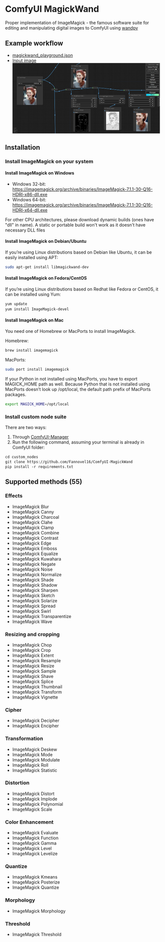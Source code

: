 # ComfyUI MagickWand
Proper implementation of ImageMagick - the famous software suite for editing and manipulating digital images to ComfyUI using [wandpy](https://github.com/emcconville/wand)
## Example workflow
* [magickwand_playground.json](./magickwand_playground.json)
* [Input image](./000002.jpg)
![](./example_image.png)
## Installation
### Install ImageMagick on your system
#### Install ImageMagick on Windows
* Windows 32-bit: https://imagemagick.org/archive/binaries/ImageMagick-7.1.1-30-Q16-HDRI-x86-dll.exe
* Windows 64-bit: https://imagemagick.org/archive/binaries/ImageMagick-7.1.1-30-Q16-HDRI-x64-dll.exe

For other CPU architectures, please download dynamic builds (ones have "dll" in name). A static or portable build won't work as it doesn't have necessary DLL files
#### Install ImageMagick on Debian/Ubuntu
If you’re using Linux distributions based on Debian like Ubuntu, it can be easily installed using APT:
```sh
sudo apt-get install libmagickwand-dev
```
#### Install ImageMagick on Fedora/CentOS
If you’re using Linux distributions based on Redhat like Fedora or CentOS, it can be installed using Yum:
```sh
yum update
yum install ImageMagick-devel
```
#### Install ImageMagick on Mac
You need one of Homebrew or MacPorts to install ImageMagick.

Homebrew:
```sh
brew install imagemagick
```
MacPorts:
```sh
sudo port install imagemagick
```
If your Python in not installed using MacPorts, you have to export MAGICK_HOME path as well. Because Python that is not installed using MacPorts doesn’t look up /opt/local, the default path prefix of MacPorts packages.
```sh
export MAGICK_HOME=/opt/local
```
### Install custom node suite
There are two ways:
1. Through [ComfyUI-Manager](https://github.com/ltdrdata/ComfyUI-Manager)
2. Run the following command, assuming your terminal is already in ComfyUI folder:
```
cd custom_nodes
git clone https://github.com/Fannovel16/ComfyUI-MagickWand
pip install -r requirements.txt
```
## Supported methods (55)
### Effects
* ImageMagick Blur
* ImageMagick Canny
* ImageMagick Charcoal
* ImageMagick Clahe
* ImageMagick Clamp
* ImageMagick Combine
* ImageMagick Contrast
* ImageMagick Edge
* ImageMagick Emboss
* ImageMagick Equalize
* ImageMagick Kuwahara
* ImageMagick Negate
* ImageMagick Noise
* ImageMagick Normalize
* ImageMagick Shade
* ImageMagick Shadow
* ImageMagick Sharpen
* ImageMagick Sketch
* ImageMagick Solarize
* ImageMagick Spread
* ImageMagick Swirl
* ImageMagick Transparentize
* ImageMagick Wave
### Resizing and cropping
* ImageMagick Chop
* ImageMagick Crop
* ImageMagick Extent
* ImageMagick Resample
* ImageMagick Resize
* ImageMagick Sample
* ImageMagick Shave
* ImageMagick Splice
* ImageMagick Thumbnail
* ImageMagick Transform
* ImageMagick Vignette
### Cipher
* ImageMagick Decipher
* ImageMagick Encipher
### Transformation
* ImageMagick Deskew
* ImageMagick Mode
* ImageMagick Modulate
* ImageMagick Roll
* ImageMagick Statistic
### Distortion
* ImageMagick Distort
* ImageMagick Implode
* ImageMagick Polynomial
* ImageMagick Scale
### Color Enhancement
* ImageMagick Evaluate
* ImageMagick Function
* ImageMagick Gamma
* ImageMagick Level
* ImageMagick Levelize
### Quantize
* ImageMagick Kmeans
* ImageMagick Posterize
* ImageMagick Quantize
### Morphology
* ImageMagick Morphology
### Threshold
* ImageMagick Threshold
